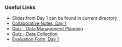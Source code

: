 ### Useful Links

- Slides from Day 1 can be found in current directory
- [Collaborative Notes, Day 1](https://docs.google.com/document/d/15CAKrzOk4Yl4p3jkPeyI4Utnn7eilL2y1M1gkeNcKls/edit#)
- [Quiz - Data Management Planning](https://forms.gle/vVCBu3GgEGpLMDwx7)
- [Quiz - Data Collection](https://forms.gle/1QSgXdhtfQWpNrJDA)
- [Evaluation Form, Day 1](https://nettskjema.no/user/form/preview.html?id=272526#/)
